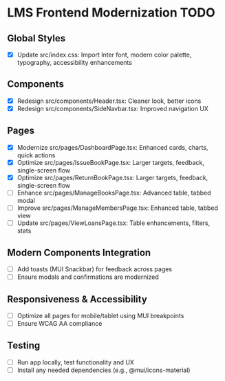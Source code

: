 # LMS Frontend Modernization TODO

## Global Styles
- [x] Update src/index.css: Import Inter font, modern color palette, typography, accessibility enhancements

## Components
- [x] Redesign src/components/Header.tsx: Cleaner look, better icons
- [x] Redesign src/components/SideNavbar.tsx: Improved navigation UX

## Pages
- [x] Modernize src/pages/DashboardPage.tsx: Enhanced cards, charts, quick actions
- [x] Optimize src/pages/IssueBookPage.tsx: Larger targets, feedback, single-screen flow
- [x] Optimize src/pages/ReturnBookPage.tsx: Larger targets, feedback, single-screen flow
- [ ] Enhance src/pages/ManageBooksPage.tsx: Advanced table, tabbed modal
- [ ] Improve src/pages/ManageMembersPage.tsx: Enhanced table, tabbed view
- [ ] Update src/pages/ViewLoansPage.tsx: Table enhancements, filters, stats

## Modern Components Integration
- [ ] Add toasts (MUI Snackbar) for feedback across pages
- [ ] Ensure modals and confirmations are modernized

## Responsiveness & Accessibility
- [ ] Optimize all pages for mobile/tablet using MUI breakpoints
- [ ] Ensure WCAG AA compliance

## Testing
- [ ] Run app locally, test functionality and UX
- [ ] Install any needed dependencies (e.g., @mui/icons-material)
